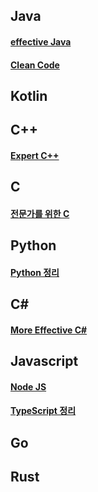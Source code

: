 


## Java
#### [effective Java](https://github.com/heetsamber/effective_java)
#### [Clean Code](https://github.com/heetsamber/Clean_Code)
## Kotlin

## C++
#### [Expert C++](https://github.com/BitaminW/cpp_guideline/tree/main/expert_cpp/chapter01)

## C
#### [전문가를 위한 C](https://github.com/BitaminW/C_Programing)

## Python
#### [Python 정리](https://github.com/eunhatbe/Python_Study/tree/main/Other)

## C#
#### [More Effective C#](https://github.com/Milkis2022/C_Sharp-Study/tree/main/More_Effective)

## Javascript
#### [Node JS](https://github.com/hindong/node_JS_lecture)

#### [TypeScript 정리](https://github.com/hindong/typescript_lecture)

## Go

## Rust
